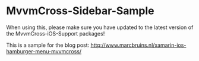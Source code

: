 # MvvmCross-Sidebar-Sample
When using this, please make sure you have updated to the latest version of the MvvmCross-iOS-Support packages!

This is a sample for the blog post: http://www.marcbruins.nl/xamarin-ios-hamburger-menu-mvvmcross/
